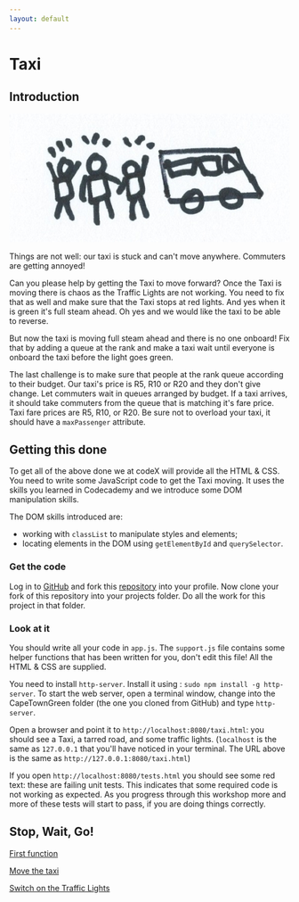 ```yaml
---
layout: default
---
```


# Taxi

## Introduction

![](/img/introduction.jpg)

Things are not well: our taxi is stuck and can't move anywhere. Commuters are getting annoyed!

Can you please help by getting the Taxi to move forward? Once the Taxi is moving there is chaos as the Traffic Lights are not working. You need to fix that as well and make sure that the Taxi stops at red lights. And yes when it is green it's full steam ahead. Oh yes and we would like the taxi to be able to reverse.

But now the taxi is moving full steam ahead and there is no one onboard! Fix that by adding a queue at the rank and make a taxi wait until everyone is onboard the taxi before the light goes green.

The last challenge is to make sure that people at the rank queue according to their budget. Our taxi's price is R5, R10 or R20 and they don't give change. Let commuters wait in queues arranged by budget. If a taxi arrives, it should take commuters from the queue that is matching it's fare price. Taxi fare prices are R5, R10, or R20. Be sure not to overload your taxi, it should have a `maxPassenger` attribute.

## Getting this done

To get all of the above done we at codeX will provide all the HTML & CSS. You need to write some JavaScript code to get the Taxi moving. It uses the skills you learned in Codecademy and we introduce some DOM manipulation skills.

The DOM skills introduced are:

* working with `classList` to manipulate styles and elements;
* locating elements in the DOM using `getElementById` and `querySelector`.

### Get the code

Log in to [GitHub](http://github.org) and fork this [repository](https://github.com/codex-academy/CapeTownGreen) into your profile. Now clone your fork of this repository into your projects folder. Do all the work for this project in that folder.

### Look at it

You should write all your code in `app.js`. The `support.js` file contains some helper functions that has been written for you, don't edit this file! All the HTML & CSS are supplied.

You need to install `http-server`. Install it using : `sudo npm install -g http-server`. To start the web server, open a terminal window, change into the CapeTownGreen folder (the one you cloned from GitHub) and type `http-server`.

Open a browser and point it to `http://localhost:8080/taxi.html`: you should see a Taxi, a tarred road, and some traffic lights. (`localhost` is the same as `127.0.0.1` that you'll have noticed in your terminal. The URL above is the same as `http://127.0.0.1:8080/taxi.html`)

If you open `http://localhost:8080/tests.html` you should see some red text: these are failing unit tests. This indicates that some required code is not working as expected. As you progress through this workshop more and more of these tests will start to pass, if you are doing things correctly.

## Stop, Wait, Go!

[First function](instructions/first_functions.html)

[Move the taxi](instructions/move_the_taxi.html)

[Switch on the Traffic Lights](instructions/traffic_lights_on.html)
